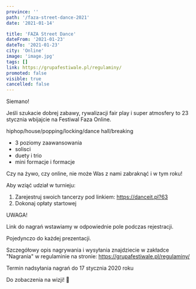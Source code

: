 ```yaml
---
province: ''
path: '/faza-street-dance-2021'
date: '2021-01-14'

title: 'FAZA Street Dance'
dateFrom: '2021-01-23'
dateTo: '2021-01-23'
city: 'Online'
image: 'image.jpg'
tags: []
link: https://grupafestiwale.pl/regulaminy/
promoted: false
visible: true
cancelled: false
---
```

Siemano!

Jeśli szukacie dobrej zabawy, rywalizacji fair play i super atmosfery to 23 stycznia wbijajcie na Festiwal Faza Online.

hiphop/house/popping/locking/dance hall/breaking
- 3 poziomy zaawansowania
- solisci
- duety i trio
- mini formacje i formacje

Czy na żywo, czy online, nie może Was z nami zabraknąć i w tym roku!

Aby wziąć udział w turnieju:
1. Zarejestruj swoich tancerzy pod linkiem: https://danceit.pl?63
2. Dokonaj opłaty startowej

UWAGA!

Link do nagrań wstawiamy w odpowiednie pole podczas rejestracji.

Pojedynczo do każdej prezentacji.

Szczegółowy opis nagrywania i wysyłania znajdziecie w zakładce "Nagrania" w regulaminie na stronie: https://grupafestiwale.pl/regulaminy/

Termin nadsyłania nagrań do
17 stycznia 2020 roku

Do zobaczenia na wizji! 🙂